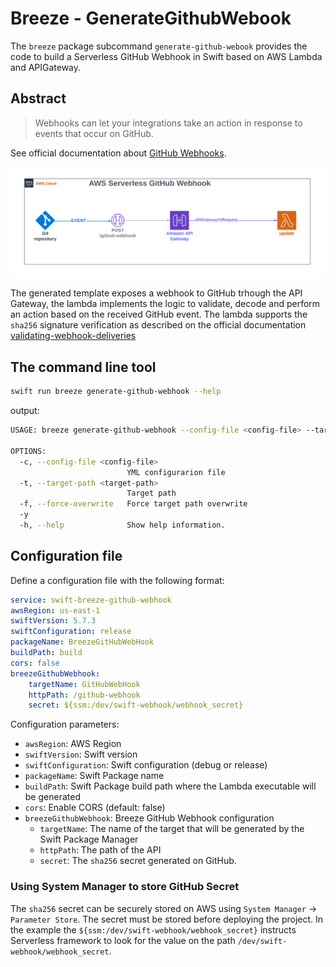 # Breeze - GenerateGithubWebook

The `breeze` package subcommand `generate-github-webook` provides the code to build a Serverless GitHub Webhook in Swift based on AWS Lambda and APIGateway.

## Abstract

> Webhooks can let your integrations take an action in response to events that occur on GitHub.

See official documentation about [GitHub Webhooks](https://docs.github.com/en/webhooks).

![AWS Serverless GitHub Webhook](../images/AWS-Serverless-Github-Webhook.svg)

The generated template exposes a webhook to GitHub trhough the API Gateway, the lambda implements the logic to validate, decode and perform an action based on the received GitHub event. 
The lambda supports the `sha256` signature verification as described on the official documentation [validating-webhook-deliveries](https://docs.github.com/en/webhooks/using-webhooks/validating-webhook-deliveries)


## The command line tool

```bash
swift run breeze generate-github-webhook --help
```

output:

```bash
USAGE: breeze generate-github-webhook --config-file <config-file> --target-path <target-path> [--force-overwrite] [-y]

OPTIONS:
  -c, --config-file <config-file>
                          YML configurarion file
  -t, --target-path <target-path>
                          Target path
  -f, --force-overwrite   Force target path overwrite
  -y
  -h, --help              Show help information.
```

## Configuration file

Define a configuration file with the following format:
```yml
service: swift-breeze-github-webhook
awsRegion: us-east-1
swiftVersion: 5.7.3
swiftConfiguration: release
packageName: BreezeGitHubWebHook
buildPath: build
cors: false
breezeGithubWebhook:
    targetName: GitHubWebHook
    httpPath: /github-webhook
    secret: ${ssm:/dev/swift-webhook/webhook_secret}
```

Configuration parameters:
- `awsRegion`: AWS Region
- `swiftVersion`: Swift version
- `swiftConfiguration`: Swift configuration (debug or release)
- `packageName`: Swift Package name
- `buildPath`: Swift Package build path where the Lambda executable will be generated
- `cors`: Enable CORS (default: false)
- `breezeGithubWebhook`: Breeze GitHub Webhook configuration
    - `targetName`: The name of the target that will be generated by the Swift Package Manager
    - `httpPath`: The path of the API
    - `secret`: The `sha256` secret generated on GitHub. 
    
### Using System Manager to store GitHub Secret
The `sha256` secret can be securely stored on AWS using `System Manager` -> `Parameter Store`. The secret must be stored before deploying the project. In the example the `${ssm:/dev/swift-webhook/webhook_secret}` instructs Serverless framework to look for the value on the path `/dev/swift-webhook/webhook_secret`.